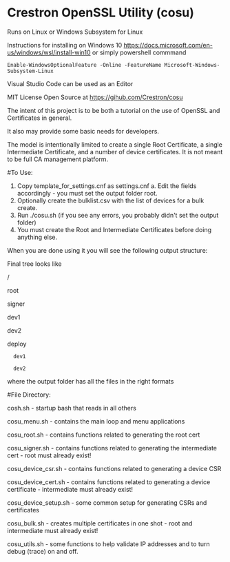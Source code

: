 # Crestron OpenSSL Utility (cosu)

Runs on Linux or Windows Subsystem for Linux

Instructions for installing on Windows 10 https://docs.microsoft.com/en-us/windows/wsl/install-win10 
or simply powershell commmand 
```
Enable-WindowsOptionalFeature -Online -FeatureName Microsoft-Windows-Subsystem-Linux
```

Visual Studio Code can be used as an Editor

MIT License Open Source at https://gihub.com/Crestron/cosu

The intent of this project is to be both a tutorial on the use of OpenSSL and Certificates in general.

It also may provide some basic needs for developers.

The model is intentionally limited to create a single Root Certificate, a single Intermediate Certificate,
and a number of device certificates. It is not meant to be full CA management platform.

#To Use:

1. Copy template_for_settings.cnf as settings.cnf
    a. Edit the fields accordingly - you must set the output folder root.
2. Optionally create the bulklist.csv with the list of devices for a bulk create.
3. Run ./cosu.sh (if you see any errors, you probably didn't set the output folder)
4. You must create the Root and Intermediate Certificates before doing anything else.


When you are done using it you will see the following output structure:

Final tree looks like

/

   root

   signer

   dev1

   dev2

   deploy

      dev1

      dev2

where the output folder has all the files in the right formats

#File Directory:

cosh.sh - startup bash that reads in all others

cosu_menu.sh - contains the main loop and menu applications

cosu_root.sh - contains functions related to generating the root cert

cosu_signer.sh - contains functions related to generating the intermediate cert - root must already exist!

cosu_device_csr.sh - contains functions related to generating a device CSR

cosu_device_cert.sh - contains functions related to generating a device certificate - intermediate must already exist!

cosu_device_setup.sh - some common setup for generating CSRs and certificates

cosu_bulk.sh - creates multiple certificates in one shot - root and intermediate must already exist!

cosu_utils.sh - some functions to help validate IP addresses and to turn debug (trace) on and off.



